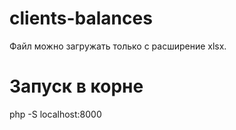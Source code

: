 # clients-balances
Файл можно загружать только с расширение xlsx.
# Запуск в корне
php -S localhost:8000
